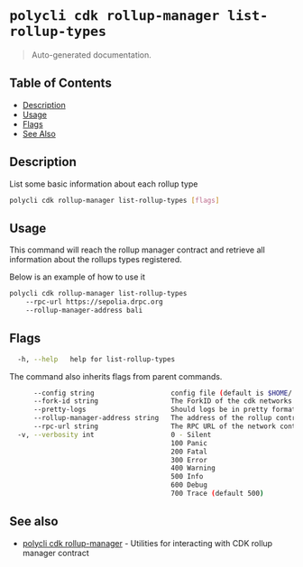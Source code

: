 # `polycli cdk rollup-manager list-rollup-types`

> Auto-generated documentation.

## Table of Contents

- [Description](#description)
- [Usage](#usage)
- [Flags](#flags)
- [See Also](#see-also)

## Description

List some basic information about each rollup type

```bash
polycli cdk rollup-manager list-rollup-types [flags]
```

## Usage

This command will reach the rollup manager contract and retrieve all information about the rollups types registered.

Below is an example of how to use it

```bash
polycli cdk rollup-manager list-rollup-types
    --rpc-url https://sepolia.drpc.org
    --rollup-manager-address bali
```

## Flags

```bash
  -h, --help   help for list-rollup-types
```

The command also inherits flags from parent commands.

```bash
      --config string                   config file (default is $HOME/.polygon-cli.yaml)
      --fork-id string                  The ForkID of the cdk networks (default "12")
      --pretty-logs                     Should logs be in pretty format or JSON (default true)
      --rollup-manager-address string   The address of the rollup contract
      --rpc-url string                  The RPC URL of the network containing the CDK contracts (default "http://localhost:8545")
  -v, --verbosity int                   0 - Silent
                                        100 Panic
                                        200 Fatal
                                        300 Error
                                        400 Warning
                                        500 Info
                                        600 Debug
                                        700 Trace (default 500)
```

## See also

- [polycli cdk rollup-manager](polycli_cdk_rollup-manager.md) - Utilities for interacting with CDK rollup manager contract
